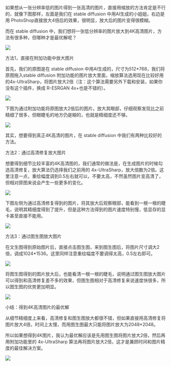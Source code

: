 <font style="color:rgb(51, 51, 51);">如果想从一张分辨率低的图片得到一张高清的图片，直接用缩放的方法肯定是不行的，就像下图那样，左面是我们在 stable diffusion 中用AI生成的小姐姐，右边是用 PhotoShop直接放大4倍后的效果，很明显，放大后的图片变得很模糊。</font>

<font style="color:rgb(51, 51, 51);">而在 stable diffusion 中，我们想将一张低分辨率的图片放大到4K高清图片，方法有很多种，但哪种才是最优解呢？</font>

![](https://cdn.nlark.com/yuque/0/2023/png/406504/1689126796921-c2047078-5128-433d-910d-57da1709914a.png)

<font style="color:rgb(51, 51, 51);">方法1，直接在附加功能中放大图片</font>

<font style="color:rgb(51, 51, 51);">首先，我们的原图是在 stable diffusion 中用AI生成的，尺寸为512*768，我们将原图拖入stable diffusion 附加功能的图片放大里面，缩放算法选用现在比较好用的4x-UltraSharp，将图片放大2倍（注：这个算法需要另外下载和安装，如果你没有这个插件，换成 R-ESRGAN 4x+也是不错的）。</font>

![](https://cdn.nlark.com/yuque/0/2023/png/406504/1689126796594-d3ca74a4-b578-4b3d-a111-f89219070655.png)

<font style="color:rgb(51, 51, 51);">下图为通过附加功能将原图放大2倍后的图片。放大其眼部，仔细观察发现比之前精细了很多，但眼睫毛的地方仍是糊的，也就是精细度还不够。</font>

![](https://cdn.nlark.com/yuque/0/2023/png/406504/1689126796938-a843cd04-a0ce-44df-9af3-bcc9ae36ba0b.png)

<font style="color:rgb(51, 51, 51);">其实，想要得到真正4K高清的图片，在 stable diffusion 中我们有两种比较好的方法。</font>

<font style="color:rgb(51, 51, 51);">方法2：通过高清修复放大图片</font>

<font style="color:rgb(51, 51, 51);">想要得到细节比较丰富的4K高清图的，我们通常的做法是，在生成图片的时候勾选高清修复，放大算法仍选择我们之前用的 4x-UltraSharp，放大倍数为2倍。这里注意一点，重绘幅度调到0.5左右就可以，不要太高，不然虽然图片变高清了，但相对原图来说会产生一些更多的变化。</font>

![](https://cdn.nlark.com/yuque/0/2023/png/406504/1689126796568-26954b62-eeaa-44df-8c12-10f703b1c756.png)

<font style="color:rgb(51, 51, 51);">下图左侧为通过高清修复得到的图片，将其放大后观察眼部，能看到一根一根的睫毛，说明其精细度得到了提升，但是这种方法得到的图片速度特别慢，低显存的显卡甚至直接不能用。</font>

![](https://cdn.nlark.com/yuque/0/2023/png/406504/1689126796891-9db3f4e6-23e0-4695-8325-2095dd6831c8.png)

<font style="color:rgb(51, 51, 51);">方法3：通过图生图放大图片</font>

<font style="color:rgb(51, 51, 51);">在文生图得到原始图片后，直接点击图生图，来到图生图后，将图片尺寸调大2倍，调成1024*1536。这里同样注意重绘幅度不要调得太高，0.5左右即可。</font>

![](https://cdn.nlark.com/yuque/0/2023/png/406504/1689126797793-fd939d08-13c7-49bd-9327-29137f38739f.png)

<font style="color:rgb(51, 51, 51);">将图生图得到的图片放大后，也能看清一根一根的睫毛，说明通过图生图放大图片可以得到和高清修复差不多的效果，但图生图相对于高清修复来说速度快很多，所以图生图的优势更加明显。</font>

![](https://cdn.nlark.com/yuque/0/2023/png/406504/1689126798116-e1eceb6c-da48-412d-b8a7-4a520912aa5b.png)

<font style="color:rgb(51, 51, 51);">小结：得到4K高清图片的最优解</font>

<font style="color:rgb(51, 51, 51);">从细节精细度上来看，高清修复和图生图放大都很不错，但如果直接用高清修复将图片放大4倍，时间上太慢，而用图生图最大只能将图片放大为2048*2048。</font>

<font style="color:rgb(51, 51, 51);">所以如果想得到4K图片，我认为最优解应该是先用图生图将图片放大2倍，然后再用附加功能里的 4x-UltraSharp 算法再将图片放大2倍，这才是兼顾时间和图片精度的最佳解决方案。</font>

![](https://cdn.nlark.com/yuque/0/2023/png/406504/1689126798743-eb19f8ae-9f43-4370-9a89-f01f62b18c10.png)



